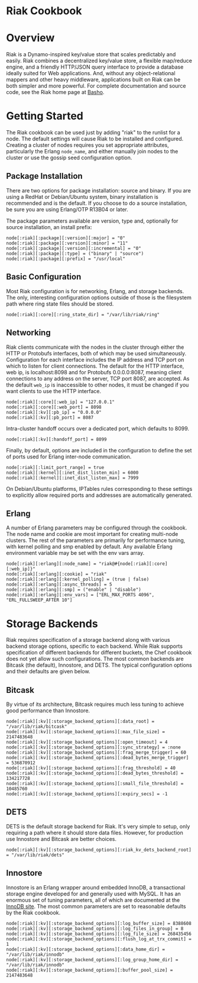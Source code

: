 Riak Cookbook
=============

Overview
========

Riak is a Dynamo-inspired key/value store that scales predictably and easily.  Riak combines a decentralized key/value store, a flexible map/reduce engine, and a friendly HTTP/JSON query interface to provide a database ideally suited for Web applications. And, without any object-relational mappers and other heavy middleware, applications built on Riak can be both simpler and more powerful.  For complete documentation and source code, see the Riak home page at [Basho][1].


Getting Started
===============

The Riak cookbook can be used just by adding "riak" to the runlist for a node.  The default settings will cause Riak to be installed and configured.  Creating a cluster of nodes requires you set appropriate attributes, particularly the Erlang `node_name`, and either manually join nodes to the cluster or use the gossip seed configuration option.


Package Installation
--------------------

There are two options for package installation: source and binary.  If you are using a RedHat or Debian/Ubuntu system, binary installation is recommended and is the default.  If you choose to do a source installation, be sure you are using Erlang/OTP R13B04 or later.

The package parameters available are version, type and, optionally for source installation, an install prefix:

	node[:riak][:package][:version][:major] = "0"
	node[:riak][:package][:version][:minor] = "11"
	node[:riak][:package][:version][:incremental] = "0"
	node[:riak][:package][:type] = ("binary" | "source")
	node[:riak][:package][:prefix] = "/usr/local"


Basic Configuration
-------------------

Most Riak configuration is for networking, Erlang, and storage backends.  The only, interesting configuration options outside of those is the filesystem path where ring state files should be stored.

	node[:riak][:core][:ring_state_dir] = "/var/lib/riak/ring"


Networking
----------

Riak clients communicate with the nodes in the cluster through either the HTTP or Protobufs interfaces, both of which may be used simultaneously.  Configuration for each interface includes the IP address and TCP port on which to listen for client connections.  The default for the HTTP interface, web ip, is localhost:8098 and for Protobufs 0.0.0.0:8087, meaning client connections to any address on the server, TCP port 8087, are accepted.  As the default `web_ip` is inaccessible to other nodes, it must be changed if you want clients to use the HTTP interface.

	node[:riak][:core][:web_ip] = "127.0.0.1"
	node[:riak][:core][:web_port] = 8098
	node[:riak][:kv][:pb_ip] = "0.0.0.0"
	node[:riak][:kv][:pb_port] = 8087

Intra-cluster handoff occurs over a dedicated port, which defaults to 8099.

	node[:riak][:kv][:handoff_port] = 8099

Finally, by default, options are included in the configuration to define the set of ports used for Erlang inter-node communication.  

	node[:riak][:limit_port_range] = true
	node[:riak][:kernel][:inet_dist_listen_min] = 6000
	node[:riak][:kernel][:inet_dist_listen_max] = 7999

On Debian/Ubuntu platforms, IPTables rules corresponding to these settings to explicitly allow required ports and addresses are automatically generated.


Erlang
------

A number of Erlang parameters may be configured through the cookbook.  The node name and cookie are most important for creating multi-node clusters.  The rest of the parameters are primarily for performance tuning, with kernel polling and smp enabled by default.  Any available Erlang environment variable may be set with the env vars array. 

	node[:riak][:erlang][:node_name] = "riak@#{node[:riak][:core][:web_ip]}"
	node[:riak][:erlang][:cookie] = "riak"
	node[:riak][:erlang][:kernel_polling] = (true | false)
	node[:riak][:erlang][:async_threads] = 5
	node[:riak][:erlang][:smp] = ("enable" | "disable")
	node[:riak][:erlang][:env_vars] = ["ERL_MAX_PORTS 4096", "ERL_FULLSWEEP_AFTER 10"]


Storage Backends
================

Riak requires specification of a storage backend along with various backend storage options, specific to each backend.  While Riak supports specification of different backends for different buckets, the Chef cookbook does not yet allow such configurations.  The most common backends are Bitcask (the default), Innostore, and DETS.  The typical configuration options and their defaults are given below.


Bitcask
-------

By virtue of its architecture, Bitcask requires much less tuning to achieve good performance than Innostore.

	node[:riak][:kv][:storage_backend_options][:data_root] = "/var/lib/riak/bitcask"  
	node[:riak][:kv][:storage_backend_options][:max_file_size] = 2147483648
	node[:riak][:kv][:storage_backend_options][:open_timeout] = 4
	node[:riak][:kv][:storage_backend_options][:sync_strategy] = :none
	node[:riak][:kv][:storage_backend_options][:frag_merge_trigger] = 60
	node[:riak][:kv][:storage_backend_options][:dead_bytes_merge_trigger] = 536870912
	node[:riak][:kv][:storage_backend_options][:frag_threshold] = 40
	node[:riak][:kv][:storage_backend_options][:dead_bytes_threshold] = 134217728
	node[:riak][:kv][:storage_backend_options][:small_file_threshold] = 10485760
	node[:riak][:kv][:storage_backend_options][:expiry_secs] = -1


DETS
----

DETS is the default storage backend for Riak.  It's very simple to setup, only requiring a path where it should store data files.  However, for production use Innostore and Bitcask are better choices.

	node[:riak][:kv][:storage_backend_options][:riak_kv_dets_backend_root] = "/var/lib/riak/dets"


Innostore
---------

Innostore is an Erlang wrapper around embedded InnoDB, a transactional storage engine developed for and generally used with MySQL.  It has an enormous set of tuning parameters, all of which are documented at the [InnoDB site][2].  The most common parameters are set to reasonable defaults by the Riak cookbook.

	node[:riak][:kv][:storage_backend_options][:log_buffer_size] = 8388608
	node[:riak][:kv][:storage_backend_options][:log_files_in_group] = 8
	node[:riak][:kv][:storage_backend_options][:log_file_size] = 268435456
	node[:riak][:kv][:storage_backend_options][:flush_log_at_trx_commit] = 1
	node[:riak][:kv][:storage_backend_options][:data_home_dir] = "/var/lib/riak/innodb"
	node[:riak][:kv][:storage_backend_options][:log_group_home_dir] = "/var/lib/riak/innodb"
	node[:riak][:kv][:storage_backend_options][:buffer_pool_size] = 2147483648


[1]: http://basho.com/
[2]: http://www.innodb.com/doc/embedded_innodb-1.0/#config-vars
